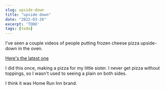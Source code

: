 ```yaml
---
slug: upside-down
title: "upside-down"
date: "2022-03-26"
excerpt: 'TODO'
tags: [todo]
---
```


I've seen a couple videos of people putting frozen cheese pizza upside-down in the oven.

[Here's the latest one](https://vm.tiktok.com/ZTd5wRqjK/)

I did this once, making a pizza for my little sister. I never get pizza without toppings, so I wasn't used to seeing a plain on both sides.

I think it was Home Run Inn brand.
